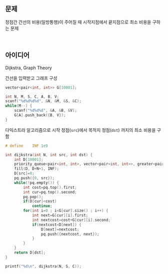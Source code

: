 ## 문제
정점간 간선의 비용(일방통행)이 주어질 때 시작지점에서 끝지점으로 최소 비용을 구하는 문제

<br/>

## 아이디어
Dijkstra, Graph Theory

간선을 입력받고 그래프 구성
```cpp
vector<pair<int, int>> G[10001];

int N, M, S, C, A, B, V;
scanf("%d%d%d%d", &N, &M, &S, &C);
while(M--) {
	scanf("%d%d%d", &A, &B, &V);
	G[A].push_back({B, V});
}
```
다익스트라 알고리즘으로 시작 정점(`src`)에서 목적지 정점(`dst`) 까지의 최소 비용을 구함
```cpp
# define	INF	1e9

int dijkstra(int N, int src, int dst) {
	int D[10001];
	priority_queue<pair<int, int>, vector<pair<int, int>>, greater<pair<int, int>>> pq;
	fill(D, D+N+1, INF);
	D[src]=0;
	pq.push({0, src});
	while(!pq.empty()) {
		int cost=pq.top().first;
		int cur=pq.top().second;
		pq.pop();
		if(D[cur]<cost)
			continue;
		for(int i=0 ; i<G[cur].size() ; i++) {
			int next=G[cur][i].first;
			int nextcost=cost+G[cur][i].second;
			if(nextcost<D[next]) {
				D[next]=nextcost;
				pq.push({nextcost, next});
			}
		}
	}
	return D[dst];
}

printf("%d\n", dijkstra(N, S, C));
```